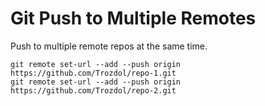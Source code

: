 # Git Push to Multiple Remotes

Push to multiple remote repos at the same time.

    git remote set-url --add --push origin https://github.com/Trozdol/repo-1.git
    git remote set-url --add --push origin https://github.com/Trozdol/repo-2.git


